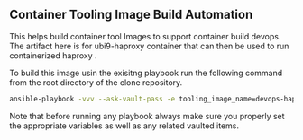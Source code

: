 ##  Container Tooling Image Build Automation

This helps build container tool Images to support container build devops. 
The artifact here is for ubi9-haproxy container that can then be used to run containerized haproxy . 

To build this image usin the exisitng playbook run the following command from the root directory of the clone repository.

```bash 
ansible-playbook -vvv --ask-vault-pass -e tooling_image_name=devops-haproxy-rhel9 -e tooling_image_build_context_dir_prefix=haproxy-build -e tooling_image_containerfile=haproxy-build/context/Containerfile -e tooling_image_build_arg_base_image_name=registry.redhat.io/ubi9/ubi-minimal:latest -e registry_auth_config=<path-to-registry-authfile> -e push_tooling_image=true -e registry_host_fqdn=<registry-fqdn> -e local_repository=<image-repository> -e tooling_image_subrepository=<image-sub-repository> -e dir_bundle_location=<bundle-archive-location>  -e download_clients=flase build-devops-container-images.yml
``` 

Note that before running any playbook always make sure you properly set the appropriate variables as well as any related vaulted items. 

